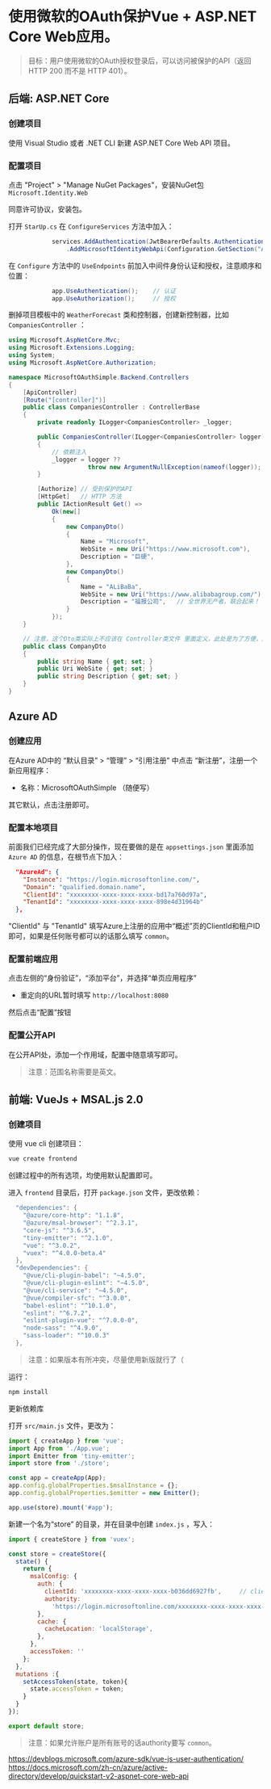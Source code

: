 # 使用微软的OAuth保护Vue + ASP.NET Core Web应用。

> 目标：用户使用微软的OAuth授权登录后，可以访问被保护的API（返回 HTTP 200 而不是 HTTP 401）。

## 后端: ASP.NET Core

### 创建项目

使用 Visual Studio 或者 .NET CLI 新建 ASP.NET Core Web API 项目。

### 配置项目

点击 "Project" > "Manage NuGet Packages"，安装NuGet包 `Microsoft.Identity.Web`

同意许可协议，安装包。

打开 `StarUp.cs` 在 `ConfigureServices` 方法中加入：

```cs
            services.AddAuthentication(JwtBearerDefaults.AuthenticationScheme)
                .AddMicrosoftIdentityWebApi(Configuration.GetSection("AzureAd"));
```

在 `Configure` 方法中的 `UseEndpoints` 前加入中间件身份认证和授权，注意顺序和位置：

```cs
            app.UseAuthentication();    // 认证
            app.UseAuthorization();     // 授权
```

删掉项目模板中的 `WeatherForecast` 类和控制器，创建新控制器，比如 `CompaniesController` ：

```cs
using Microsoft.AspNetCore.Mvc;
using Microsoft.Extensions.Logging;
using System;
using Microsoft.AspNetCore.Authorization;

namespace MicrosoftOAuthSimple.Backend.Controllers
{
    [ApiController]
    [Route("[controller]")]
    public class CompaniesController : ControllerBase
    {
        private readonly ILogger<CompaniesController> _logger;

        public CompaniesController(ILogger<CompaniesController> logger)
        {
            // 依赖注入
            _logger = logger ??
                      throw new ArgumentNullException(nameof(logger));
        }

        [Authorize] // 受到保护的API
        [HttpGet]   // HTTP 方法
        public IActionResult Get() =>
            Ok(new[]
            {
                new CompanyDto()
                {
                    Name = "Microsoft",
                    WebSite = new Uri("https://www.microsoft.com"),
                    Description = "巨硬",
                },
                new CompanyDto()
                {
                    Name = "ALiBaBa",
                    WebSite = new Uri("https://www.alibabagroup.com/"),
                    Description = "福报公司",   // 全世界无产者，联合起来！
                }
            });
    }

    // 注意，这个Dto类实际上不应该在 Controller类文件 里面定义，此处是为了方便，应该在单独的Model或者Dtos文件夹里定义对应的类。
    public class CompanyDto
    {
        public string Name { get; set; }
        public Uri WebSite { get; set; }
        public string Description { get; set; }
    }
}
```

## Azure AD

### 创建应用

在Azure AD中的 “默认目录” > “管理” > “引用注册” 中点击 “新注册”，注册一个新应用程序：
* 名称：MicrosoftOAuthSimple （随便写）

其它默认，点击注册即可。

### 配置本地项目

前面我们已经完成了大部分操作，现在要做的是在 `appsettings.json` 里面添加 `Azure AD` 的信息，在根节点下加入：

```json
  "AzureAd": {
    "Instance": "https://login.microsoftonline.com/",
    "Domain": "qualified.domain.name",
    "ClientId": "xxxxxxxx-xxxx-xxxx-xxxx-bd17a760d97a",
    "TenantId": "xxxxxxxx-xxxx-xxxx-xxxx-898e4d31964b"
  },
```
"ClientId" 与 "TenantId" 填写Azure上注册的应用中“概述”页的ClientId和租户ID即可，如果是任何账号都可以的话那么填写 `common`。

### 配置前端应用

点击左侧的“身份验证”，“添加平台”，并选择“单页应用程序”
* 重定向的URL暂时填写 `http://localhost:8080`

然后点击“配置”按钮

### 配置公开API

在公开API处，添加一个作用域，配置中随意填写即可。

> 注意：范围名称需要是英文。

## 前端: VueJs + MSAL.js 2.0

### 创建项目

使用 vue cli 创建项目：

```bash
vue create frontend
```

创建过程中的所有选项，均使用默认配置即可。

进入 `frontend` 目录后，打开 `package.json` 文件，更改依赖：

```cs
  "dependencies": {
    "@azure/core-http": "1.1.8",
    "@azure/msal-browser": "^2.3.1",
    "core-js": "^3.6.5",
    "tiny-emitter": "^2.1.0",
    "vue": "^3.0.2",
    "vuex": "^4.0.0-beta.4"
  },
  "devDependencies": {
    "@vue/cli-plugin-babel": "~4.5.0",
    "@vue/cli-plugin-eslint": "~4.5.0",
    "@vue/cli-service": "~4.5.0",
    "@vue/compiler-sfc": "^3.0.0",
    "babel-eslint": "^10.1.0",
    "eslint": "^6.7.2",
    "eslint-plugin-vue": "^7.0.0-0",
    "node-sass": "^4.9.0",
    "sass-loader": "^10.0.3"
  },
```

> 注意：如果版本有所冲突，尽量使用新版就行了（

运行：

```bash
npm install
```

更新依赖库

打开 `src/main.js` 文件，更改为：

```js
import { createApp } from 'vue';
import App from './App.vue';
import Emitter from 'tiny-emitter';
import store from './store';

const app = createApp(App);
app.config.globalProperties.$msalInstance = {};
app.config.globalProperties.$emitter = new Emitter();

app.use(store).mount('#app');
```

新建一个名为“store” 的目录，并在目录中创建 `index.js` ，写入：

```js
import { createStore } from 'vuex';

const store = createStore({
  state() {
    return {
      msalConfig: {
        auth: {
          clientId: 'xxxxxxxx-xxxx-xxxx-xxxx-b036dd6927fb',     // clientId
          authority:
            'https://login.microsoftonline.com/xxxxxxxx-xxxx-xxxx-xxxx-898e4d31964b',  // tenantId
        },
        cache: {
          cacheLocation: 'localStorage',
        },
      },
      accessToken: ''
    };
  },
  mutations :{
    setAccessToken(state, token){
      state.accessToken = token;
    }
  }
});

export default store;
```

> 注意：如果允许账户是所有账号的话authority要写 `common`。


https://devblogs.microsoft.com/azure-sdk/vue-js-user-authentication/
https://docs.microsoft.com/zh-cn/azure/active-directory/develop/quickstart-v2-aspnet-core-web-api